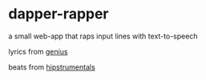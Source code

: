 # dapper-rapper
a small web-app that raps input lines with text-to-speech

lyrics from [genius](https://genius.com)

beats from [hipstrumentals](http://www.hipstrumentals.com/)
